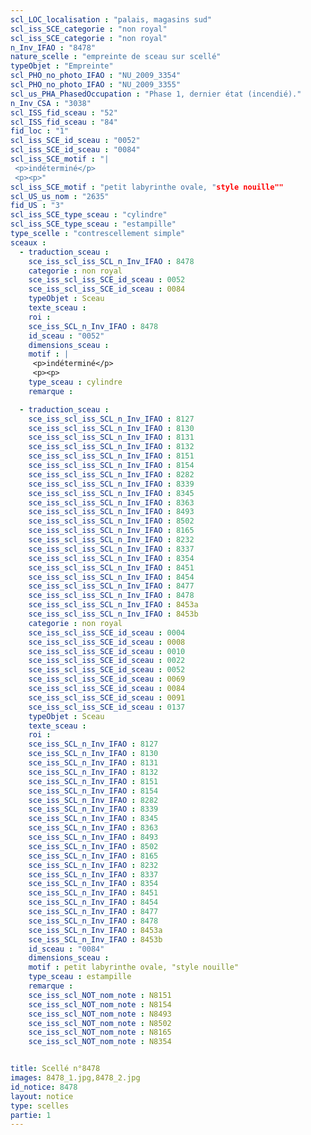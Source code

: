 ```yaml
---
scl_LOC_localisation : "palais, magasins sud"
scl_iss_SCE_categorie : "non royal"
scl_iss_SCE_categorie : "non royal"
n_Inv_IFAO : "8478"
nature_scelle : "empreinte de sceau sur scellé"
typeObjet : "Empreinte"
scl_PHO_no_photo_IFAO : "NU_2009_3354"
scl_PHO_no_photo_IFAO : "NU_2009_3355"
scl_us_PHA_PhasedOccupation : "Phase 1, dernier état (incendié)."
n_Inv_CSA : "3038"
scl_ISS_fid_sceau : "52"
scl_ISS_fid_sceau : "84"
fid_loc : "1"
scl_iss_SCE_id_sceau : "0052"
scl_iss_SCE_id_sceau : "0084"
scl_iss_SCE_motif : "|
 <p>indéterminé</p>
 <p><p>"
scl_iss_SCE_motif : "petit labyrinthe ovale, "style nouille""
scl_US_us_nom : "2635"
fid_US : "3"
scl_iss_SCE_type_sceau : "cylindre"
scl_iss_SCE_type_sceau : "estampille"
type_scelle : "contrescellement simple"
sceaux :
  - traduction_sceau : 
    sce_iss_scl_iss_SCL_n_Inv_IFAO : 8478
    categorie : non royal
    sce_iss_scl_iss_SCE_id_sceau : 0052
    sce_iss_scl_iss_SCE_id_sceau : 0084
    typeObjet : Sceau
    texte_sceau : 
    roi : 
    sce_iss_SCL_n_Inv_IFAO : 8478
    id_sceau : "0052"
    dimensions_sceau : 
    motif : |
     <p>indéterminé</p>
     <p><p>
    type_sceau : cylindre
    remarque : 

  - traduction_sceau : 
    sce_iss_scl_iss_SCL_n_Inv_IFAO : 8127
    sce_iss_scl_iss_SCL_n_Inv_IFAO : 8130
    sce_iss_scl_iss_SCL_n_Inv_IFAO : 8131
    sce_iss_scl_iss_SCL_n_Inv_IFAO : 8132
    sce_iss_scl_iss_SCL_n_Inv_IFAO : 8151
    sce_iss_scl_iss_SCL_n_Inv_IFAO : 8154
    sce_iss_scl_iss_SCL_n_Inv_IFAO : 8282
    sce_iss_scl_iss_SCL_n_Inv_IFAO : 8339
    sce_iss_scl_iss_SCL_n_Inv_IFAO : 8345
    sce_iss_scl_iss_SCL_n_Inv_IFAO : 8363
    sce_iss_scl_iss_SCL_n_Inv_IFAO : 8493
    sce_iss_scl_iss_SCL_n_Inv_IFAO : 8502
    sce_iss_scl_iss_SCL_n_Inv_IFAO : 8165
    sce_iss_scl_iss_SCL_n_Inv_IFAO : 8232
    sce_iss_scl_iss_SCL_n_Inv_IFAO : 8337
    sce_iss_scl_iss_SCL_n_Inv_IFAO : 8354
    sce_iss_scl_iss_SCL_n_Inv_IFAO : 8451
    sce_iss_scl_iss_SCL_n_Inv_IFAO : 8454
    sce_iss_scl_iss_SCL_n_Inv_IFAO : 8477
    sce_iss_scl_iss_SCL_n_Inv_IFAO : 8478
    sce_iss_scl_iss_SCL_n_Inv_IFAO : 8453a
    sce_iss_scl_iss_SCL_n_Inv_IFAO : 8453b
    categorie : non royal
    sce_iss_scl_iss_SCE_id_sceau : 0004
    sce_iss_scl_iss_SCE_id_sceau : 0008
    sce_iss_scl_iss_SCE_id_sceau : 0010
    sce_iss_scl_iss_SCE_id_sceau : 0022
    sce_iss_scl_iss_SCE_id_sceau : 0052
    sce_iss_scl_iss_SCE_id_sceau : 0069
    sce_iss_scl_iss_SCE_id_sceau : 0084
    sce_iss_scl_iss_SCE_id_sceau : 0091
    sce_iss_scl_iss_SCE_id_sceau : 0137
    typeObjet : Sceau
    texte_sceau : 
    roi : 
    sce_iss_SCL_n_Inv_IFAO : 8127
    sce_iss_SCL_n_Inv_IFAO : 8130
    sce_iss_SCL_n_Inv_IFAO : 8131
    sce_iss_SCL_n_Inv_IFAO : 8132
    sce_iss_SCL_n_Inv_IFAO : 8151
    sce_iss_SCL_n_Inv_IFAO : 8154
    sce_iss_SCL_n_Inv_IFAO : 8282
    sce_iss_SCL_n_Inv_IFAO : 8339
    sce_iss_SCL_n_Inv_IFAO : 8345
    sce_iss_SCL_n_Inv_IFAO : 8363
    sce_iss_SCL_n_Inv_IFAO : 8493
    sce_iss_SCL_n_Inv_IFAO : 8502
    sce_iss_SCL_n_Inv_IFAO : 8165
    sce_iss_SCL_n_Inv_IFAO : 8232
    sce_iss_SCL_n_Inv_IFAO : 8337
    sce_iss_SCL_n_Inv_IFAO : 8354
    sce_iss_SCL_n_Inv_IFAO : 8451
    sce_iss_SCL_n_Inv_IFAO : 8454
    sce_iss_SCL_n_Inv_IFAO : 8477
    sce_iss_SCL_n_Inv_IFAO : 8478
    sce_iss_SCL_n_Inv_IFAO : 8453a
    sce_iss_SCL_n_Inv_IFAO : 8453b
    id_sceau : "0084"
    dimensions_sceau : 
    motif : petit labyrinthe ovale, "style nouille"
    type_sceau : estampille
    remarque : 
    sce_iss_scl_NOT_nom_note : N8151
    sce_iss_scl_NOT_nom_note : N8154
    sce_iss_scl_NOT_nom_note : N8493
    sce_iss_scl_NOT_nom_note : N8502
    sce_iss_scl_NOT_nom_note : N8165
    sce_iss_scl_NOT_nom_note : N8354


title: Scellé n°8478
images: 8478_1.jpg,8478_2.jpg
id_notice: 8478
layout: notice
type: scelles
partie: 1
---
```

